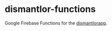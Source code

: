 # dismantlor-functions

Google Firebase Functions for the [dismantlorapp](https://github.com/Nature-Hacked-Us/dismantlorapp).
